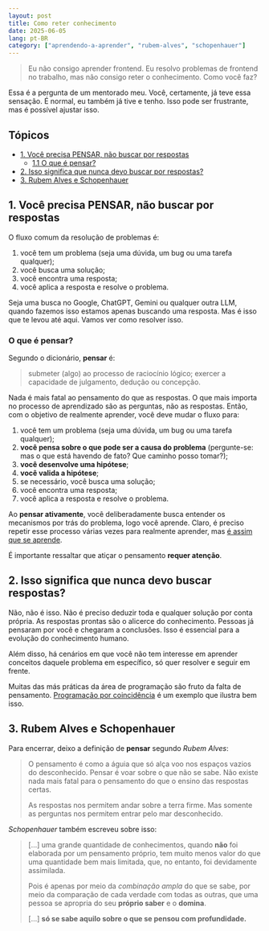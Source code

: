 ```yaml
---
layout: post
title: Como reter conhecimento
date: 2025-06-05
lang: pt-BR
category: ["aprendendo-a-aprender", "rubem-alves", "schopenhauer"]
---
```


> Eu não consigo aprender frontend. Eu resolvo problemas de frontend no trabalho, mas não consigo reter o conhecimento. Como você faz?

Essa é a pergunta de um mentorado meu. Você, certamente, já teve essa sensação. É normal, eu também já tive e tenho. Isso pode ser frustrante, mas é possível ajustar isso.

## Tópicos

- [1. Você precisa PENSAR, não buscar por respostas](#1-você-precisa-pensar-não-buscar-por-respostas)
    - [1.1 O que é pensar?](#o-que-é-pensar)
- [2. Isso significa que nunca devo buscar por respostas?](#2-isso-significa-que-nunca-devo-buscar-respostas)
- [3. Rubem Alves e Schopenhauer](#3-rubem-alves-e-schopenhauer)


## 1. Você precisa PENSAR, não buscar por respostas

O fluxo comum da resolução de problemas é:

1. você tem um problema (seja uma dúvida, um bug ou uma tarefa qualquer);
2. você busca uma solução;
3. você encontra uma resposta;
4. você aplica a resposta e resolve o problema.

Seja uma busca no Google, ChatGPT, Gemini ou qualquer outra LLM, quando fazemos isso estamos apenas buscando uma resposta. Mas é isso que te levou até aqui. Vamos ver como resolver isso.

### O que é pensar?

Segundo o dicionário, **pensar** é:

> submeter (algo) ao processo de raciocínio lógico; exercer a capacidade de julgamento, dedução ou concepção.

Nada é mais fatal ao pensamento do que as respostas. O que mais importa no processo de aprendizado são as perguntas, não
as respostas. Então, com o objetivo de realmente aprender, você deve mudar o fluxo para:

1. você tem um problema (seja uma dúvida, um bug ou uma tarefa qualquer);
2. **você pensa sobre o que pode ser a causa do problema** (pergunte-se: mas o que está havendo de fato? Que caminho posso tomar?);
3. **você desenvolve uma hipótese**;
4. **você valida a hipótese**;
5. se necessário, você busca uma solução;
6. você encontra uma resposta;
7. você aplica a resposta e resolve o problema.

Ao **pensar ativamente**, você deliberadamente busca entender os mecanismos por trás do problema, logo você aprende. Claro, é preciso repetir esse processo várias vezes para realmente aprender, mas [é assim que se aprende][].

É importante ressaltar que atiçar o pensamento **requer atenção**.

## 2. Isso significa que nunca devo buscar respostas?

Não, não é isso. Não é preciso deduzir toda e qualquer solução por conta própria. As respostas prontas são o alicerce do conhecimento. Pessoas já pensaram por você e chegaram a conclusões. Isso é essencial para a evolução do conhecimento humano.

Além disso, há cenários em que você não tem interesse em aprender conceitos daquele problema em específico, só quer resolver e seguir em frente.

Muitas das más práticas da área de programação são fruto da falta de pensamento. [Programação por coincidência][] é um exemplo que ilustra bem isso.

## 3. Rubem Alves e Schopenhauer

Para encerrar, deixo a definição de **pensar** segundo _Rubem Alves_:

> O pensamento é como a águia que só alça voo nos espaços vazios do desconhecido. Pensar é voar sobre o que não se sabe. Não existe nada mais fatal para o pensamento do que o ensino das respostas certas.
>
> As respostas nos permitem andar sobre a terra firme. Mas somente as perguntas nos permitem entrar pelo mar desconhecido.

_Schopenhauer_ também escreveu sobre isso:

> [...] uma grande quantidade de conhecimentos, quando **não** foi elaborada por um pensamento próprio, tem muito menos valor do que uma quantidade bem mais limitada, que, no entanto, foi devidamente assimilada.
>
> Pois é apenas por meio da _combinação ampla_ do que se sabe, por meio da comparação de cada verdade com todas as outras, que uma pessoa se apropria do seu **próprio saber** e o **domina**.
>
> [...] **só se sabe aquilo sobre o que se pensou com profundidade.**

[é assim que se aprende]: https://codesilva.github.io/aprendizado/2024/06/18/o-que-voce-nao-consegue-explicar-nao-entende.html#seu-c%C3%A9rebro-aprende-assim
[Programação por coincidência]: https://codesilva.github.io/carreira/2024/01/22/senile-software-developer.html#programa%C3%A7%C3%A3o-por-coincidencia
